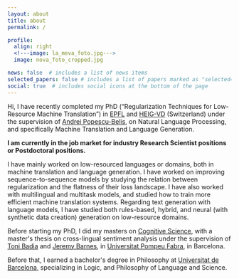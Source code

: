 ```yaml
---
layout: about
title: about
permalink: /

profile:
  align: right
  <!---image: la_meva_foto.jpg--->
  image: nova_foto_cropped.jpg

news: false  # includes a list of news items
selected_papers: false # includes a list of papers marked as "selected={true}"
social: true  # includes social icons at the bottom of the page
---
```


Hi, I have recently completed my PhD (“Regularization Techniques for Low-Resource Machine Translation”) in [EPFL](https://www.epfl.ch/education/phd/edee-electrical-engineering/) and [HEIG-VD](https://heig-vd.ch/) (Switzerland) under the supervision of [Andrei Popescu-Belis](http://iict-space.heig-vd.ch/apu/), on Natural Language Processing, and specifically Machine Translation and Language Generation.

**I am currently in the job market for industry Research Scientist positions or Postdoctoral positions.**

I have mainly worked on low-resourced languages or domains, both in machine translation and language generation. I have worked on improving sequence-to-sequence models by studying the relation between regularization and the flatness of their loss landscape. I have also worked with multilingual and multitask models, and studied how to train more efficient machine translation systems. Regarding text generation with language models, I have studied both rules-based, hybrid, and neural (with synthetic data creation) generation on low-resource domains.

Before starting my PhD, I did my masters on [Cognitive Science](http://www.ub.edu/ccil/), with a master's thesis on cross-lingual sentiment analysis under the supervision of [Toni Badia](https://www.researchgate.net/profile/Toni-Badia) and [Jeremy Barnes](https://jerbarnes.github.io/), in [Universitat Pompeu Fabra](https://www.upf.edu/en/), in Barcelona.

Before that, I earned a bachelor's degree in Philosophy at [Universitat de Barcelona](https://www.ub.edu/web/portal/ca/), specializing in Logic, and Philosophy of Language and Science.

